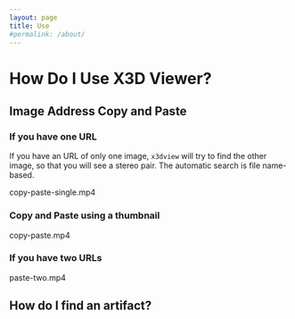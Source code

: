 ```yaml
---
layout: page
title: Use
#permalink: /about/
---
```



# How Do I Use X3D Viewer?


## Image Address Copy and Paste

### If you have one URL

If you have an URL of only one image, `x3dview` will try to find the other image, so that you will see a stereo pair.
The automatic search is file name-based.

copy-paste-single.mp4

### Copy and Paste using a thumbnail

copy-paste.mp4

### If you have two URLs

paste-two.mp4

## How do I find an artifact?




